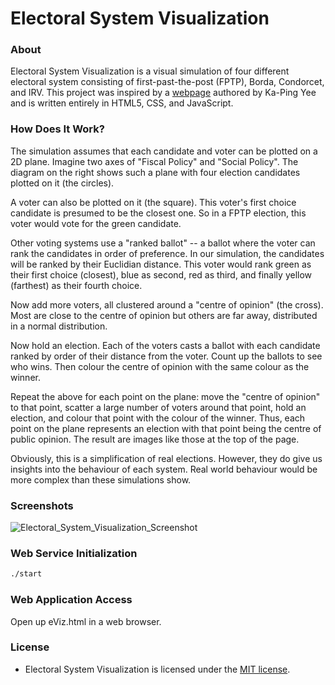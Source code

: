 # Electoral System Visualization
### About
Electoral System Visualization is a visual simulation of four different electoral system consisting of first-past-the-post (FPTP), Borda, Condorcet, and IRV. This project was inspired by a [webpage](http://www.zesty.ca/voting/sim) authored by Ka-Ping Yee and is written entirely in HTML5, CSS, and JavaScript.

### How Does It Work?
The simulation assumes that each candidate and voter can be plotted on a 2D plane. Imagine two axes of "Fiscal Policy" and "Social Policy". The diagram on the right shows such a plane with four election candidates plotted on it (the circles).

A voter can also be plotted on it (the square). This voter's first choice candidate is presumed to be the closest one. So in a FPTP election, this voter would vote for the green candidate.

Other voting systems use a "ranked ballot" -- a ballot where the voter can rank the candidates in order of preference. In our simulation, the candidates will be ranked by their Euclidian distance. This voter would rank green as their first choice (closest), blue as second, red as third, and finally yellow (farthest) as their fourth choice.

Now add more voters, all clustered around a "centre of opinion" (the cross). Most are close to the centre of opinion but others are far away, distributed in a normal distribution.

Now hold an election. Each of the voters casts a ballot with each candidate ranked by order of their distance from the voter. Count up the ballots to see who wins. Then colour the centre of opinion with the same colour as the winner.

Repeat the above for each point on the plane: move the "centre of opinion" to that point, scatter a large number of voters around that point, hold an election, and colour that point with the colour of the winner. Thus, each point on the plane represents an election with that point being the centre of public opinion. The result are images like those at the top of the page.

Obviously, this is a simplification of real elections. However, they do give us insights into the behaviour of each system. Real world behaviour would be more complex than these simulations show.

### Screenshots
![Electoral_System_Visualization_Screenshot](https://cloud.githubusercontent.com/assets/7763904/11633429/21973a00-9cd9-11e5-8fff-fcb47cc08aa1.png)

### Web Service Initialization
```Bash
./start
```

### Web Application Access
Open up eViz.html in a web browser.

### License
* Electoral System Visualization is licensed under the [MIT license](https://www.github.com/elailai94/Electoral-System-Visualization/blob/master/LICENSE.md).
